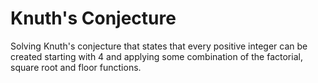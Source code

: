 # Knuth's Conjecture
Solving Knuth's conjecture that states that every positive integer can be created starting with 4 and applying some combination of the factorial, square root and floor functions.
